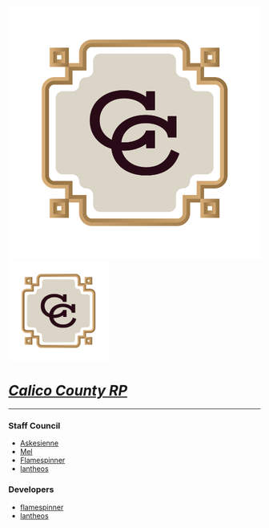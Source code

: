 ![CCRPLogo](https://github.com/CalicoCountyRP/.github/blob/master/logo.png)
<img src="https://github.com/CalicoCountyRP/.github/blob/master/logo.png" width="200" height="200">
# ***[Calico County RP](https://calicocountyrp.com/)***
___

### Staff Council
* [Askesienne](https://github.com/askesienne)
* [Mel]()
* [Flamespinner](https://GitHub.com/Flamespinner)
* [lantheos](https://GitHub.com/lantheos)

### Developers
  * [flamespinner](https://github.com/flamespinner)
  * [lantheos](https://github.com/lantheos)
